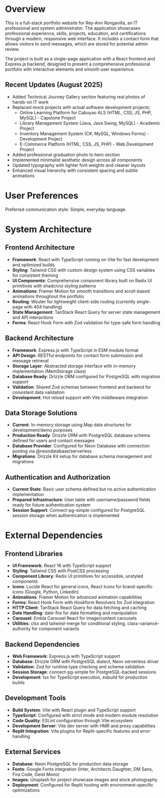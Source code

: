 # Overview

This is a full-stack portfolio website for Rey-Ann Rongavilla, an IT professional and system administrator. The application showcases professional experience, skills, projects, education, and certifications through a modern, responsive web interface. It includes a contact form that allows visitors to send messages, which are stored for potential admin review.

The project is built as a single-page application with a React frontend and Express.js backend, designed to present a comprehensive professional portfolio with interactive elements and smooth user experience.

## Recent Updates (August 2025)
- Added Technical Journey Gallery section featuring real photos of hands-on IT work
- Replaced mock projects with actual software development projects:
  - Online Learning Platform for Cabuyao ALS (HTML, CSS, JS, PHP, MySQL) - Capstone Project
  - Library Management System (Java, Java Swing, MySQL) - Academic Project  
  - Inventory Management System (C#, MySQL, Windows Forms) - Development Project
  - E-Commerce Platform (HTML, CSS, JS, PHP) - Web Development Project
- Added professional graduation photo to hero section
- Implemented minimalist aesthetic design across all components
- Updated typography with lighter font weights and cleaner layouts
- Enhanced visual hierarchy with consistent spacing and subtle animations

# User Preferences

Preferred communication style: Simple, everyday language.

# System Architecture

## Frontend Architecture
- **Framework**: React with TypeScript running on Vite for fast development and optimized builds
- **Styling**: Tailwind CSS with custom design system using CSS variables for consistent theming
- **UI Components**: Comprehensive component library built on Radix UI primitives with shadcn/ui styling patterns
- **Animations**: Framer Motion for smooth transitions and scroll-based animations throughout the portfolio
- **Routing**: Wouter for lightweight client-side routing (currently single-page with 404 handling)
- **State Management**: TanStack React Query for server state management and API interactions
- **Forms**: React Hook Form with Zod validation for type-safe form handling

## Backend Architecture
- **Framework**: Express.js with TypeScript in ESM module format
- **API Design**: RESTful endpoints for contact form submission and message retrieval
- **Storage Layer**: Abstracted storage interface with in-memory implementation (MemStorage class)
- **Database Ready**: Drizzle ORM configured for PostgreSQL with migration support
- **Validation**: Shared Zod schemas between frontend and backend for consistent data validation
- **Development**: Hot reload support with Vite middleware integration

## Data Storage Solutions
- **Current**: In-memory storage using Map data structures for development/demo purposes
- **Production Ready**: Drizzle ORM with PostgreSQL database schema defined for users and contact messages
- **Database Provider**: Configured for Neon Database with connection pooling via @neondatabase/serverless
- **Migrations**: Drizzle Kit setup for database schema management and migrations

## Authentication and Authorization
- **Current State**: Basic user schema defined but no active authentication implementation
- **Prepared Infrastructure**: User table with username/password fields ready for future authentication system
- **Session Support**: Connect-pg-simple configured for PostgreSQL session storage when authentication is implemented

# External Dependencies

## Frontend Libraries
- **UI Framework**: React 18 with TypeScript support
- **Styling**: Tailwind CSS with PostCSS processing
- **Component Library**: Radix UI primitives for accessible, unstyled components
- **Icons**: Lucide React for general icons, React Icons for brand-specific icons (Google, Python, LinkedIn)
- **Animations**: Framer Motion for advanced animation capabilities
- **Forms**: React Hook Form with Hookform Resolvers for Zod integration
- **HTTP Client**: TanStack React Query for data fetching and caching
- **Date Handling**: date-fns for date formatting and manipulation
- **Carousel**: Embla Carousel React for image/content carousels
- **Utilities**: clsx and tailwind-merge for conditional styling, class-variance-authority for component variants

## Backend Dependencies
- **Web Framework**: Express.js with TypeScript support
- **Database**: Drizzle ORM with PostgreSQL dialect, Neon serverless driver
- **Validation**: Zod for runtime type checking and schema validation
- **Session Storage**: connect-pg-simple for PostgreSQL-backed sessions
- **Development**: tsx for TypeScript execution, esbuild for production builds

## Development Tools
- **Build System**: Vite with React plugin and TypeScript support
- **TypeScript**: Configured with strict mode and modern module resolution
- **Code Quality**: ESLint configuration through Vite ecosystem
- **Development Server**: Vite dev server with HMR and proxy capabilities
- **Replit Integration**: Vite plugins for Replit-specific features and error handling

## External Services
- **Database**: Neon PostgreSQL for production data storage
- **Fonts**: Google Fonts integration (Inter, Architects Daughter, DM Sans, Fira Code, Geist Mono)
- **Images**: Unsplash for project showcase images and stock photography
- **Deployment**: Configured for Replit hosting with environment-specific optimizations